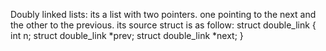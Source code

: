 Doubly linked lists: its a list with two pointers. one pointing to the next and the other to the previous.
its source struct is as follow:
struct double_link
{
	int n;
	struct double_link *prev;
	struct double_link *next;
}

